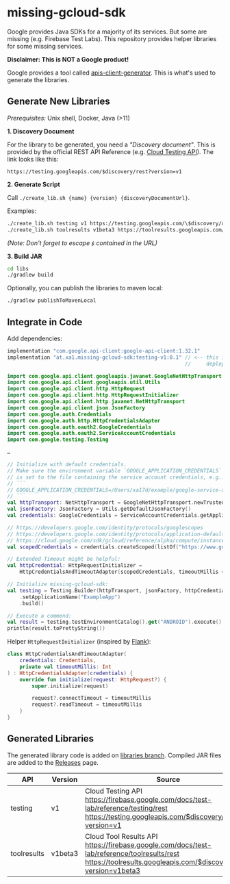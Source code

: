 # missing-gcloud-sdk

Google provides Java SDKs for a majority of its services. But some are missing (e.g. Firebase Test Labs).
This repository provides helper libraries for some missing services.

**Disclaimer: This is NOT a Google product!**

Google provides a tool called [apis-client-generator](https://github.com/google/apis-client-generator).
This is what's used to generate the libraries.

## Generate New Libraries

_Prerequisites:_ Unix shell, Docker, Java (>11)

**1. Discovery Document**

For the library to be generated, you need a _"Discovery document"_.
This is provided by the official REST API Reference (e.g. [Cloud Testing API](https://firebase.google.com/docs/test-lab/reference/testing/rest)). The link looks like this:
```
https://testing.googleapis.com/$discovery/rest?version=v1
```

**2. Generate Script**

Call `./create_lib.sh {name} {version} {discoveryDocumentUrl}`.

Examples:
```bash
./create_lib.sh testing v1 https://testing.googleapis.com/\$discovery/rest\?version\=v1
./create_lib.sh toolresults v1beta3 https://toolresults.googleapis.com/\$discovery/rest\?version\=v1beta3
```
_(Note: Don't forget to escape `$` contained in the URL)_

**3. Build JAR**

```bash
cd libs
./gradlew build
```

Optionally, you can publish the libraries to maven local:
```bash
./gradlew publishToMavenLocal
```

## Integrate in Code

Add dependencies:
``` groovy
implementation "com.google.api-client:google-api-client:1.32.1"
implementation "at.xa1.missing-gcloud-sdk:testing-v1:0.1" // <-- this is the generated library, 
                                                          //     deployed to maven local
```

```kotlin
import com.google.api.client.googleapis.javanet.GoogleNetHttpTransport
import com.google.api.client.googleapis.util.Utils
import com.google.api.client.http.HttpRequest
import com.google.api.client.http.HttpRequestInitializer
import com.google.api.client.http.javanet.NetHttpTransport
import com.google.api.client.json.JsonFactory
import com.google.auth.Credentials
import com.google.auth.http.HttpCredentialsAdapter
import com.google.auth.oauth2.GoogleCredentials
import com.google.auth.oauth2.ServiceAccountCredentials
import com.google.testing.Testing

…

// Initialize with default credentials.
// Make sure the environment variable `GOOGLE_APPLICATION_CREDENTIALS`
// is set to the file containing the service account credentials, e.g.:
// ```
// GOOGLE_APPLICATION_CREDENTIALS=/Users/xa17d/example/google-service-account.json
// ```
val httpTransport: NetHttpTransport = GoogleNetHttpTransport.newTrustedTransport()
val jsonFactory: JsonFactory = Utils.getDefaultJsonFactory()
val credentials: GoogleCredentials = ServiceAccountCredentials.getApplicationDefault()

// https://developers.google.com/identity/protocols/googlescopes
// https://developers.google.com/identity/protocols/application-default-credentials
// https://cloud.google.com/sdk/gcloud/reference/alpha/compute/instances/set-scopes
val scopedCredentials = credentials.createScoped(listOf("https://www.googleapis.com/auth/cloud-platform"))

// Extended Timeout might be helpful:
val httpCredential: HttpRequestInitializer =
    HttpCredentialsAndTimeoutAdapter(scopedCredentials, timeoutMillis = 60_000)

// Initialize missing-gcloud-sdk:
val testing = Testing.Builder(httpTransport, jsonFactory, httpCredential)
    .setApplicationName("ExampleApp")
    .build()

// Execute a commend:
val result = testing.testEnvironmentCatalog().get("ANDROID").execute()
println(result.toPrettyString())
```

Helper `HttpRequestInitializer` (inspired by [Flank](https://github.com/Flank/flank)):
```kotlin
class HttpCredentialsAndTimeoutAdapter(
    credentials: Credentials,
    private val timeoutMillis: Int
) : HttpCredentialsAdapter(credentials) {
    override fun initialize(request: HttpRequest?) {
        super.initialize(request)

        request?.connectTimeout = timeoutMillis
        request?.readTimeout = timeoutMillis
    }
}
```

## Generated Libraries

The generated library code is added on [libraries branch](https://github.com/xa17d/missing-gcloud-sdk/tree/libraries/libs).
Compiled JAR files are added to the [Releases](https://github.com/xa17d/missing-gcloud-sdk/releases) page.

| API | Version | Source |
| --- | ------- | ------ |
| testing | v1 | Cloud Testing API<br>https://firebase.google.com/docs/test-lab/reference/testing/rest<br>https://testing.googleapis.com/$discovery/rest?version=v1 |
| toolresults | v1beta3 | Cloud Tool Results API<br>https://firebase.google.com/docs/test-lab/reference/toolresults/rest<br>https://toolresults.googleapis.com/$discovery/rest?version=v1beta3 |
